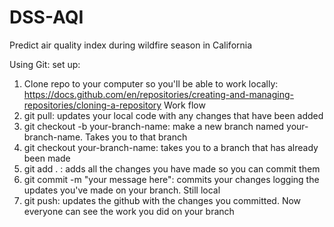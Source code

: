 # DSS-AQI
Predict air quality index during wildfire season in California

Using Git:
set up:
1. Clone repo to your computer so you'll be able to work locally: https://docs.github.com/en/repositories/creating-and-managing-repositories/cloning-a-repository
Work flow
2. git pull: updates your local code with any changes that have been added
3. git checkout -b your-branch-name: make a new branch named your-branch-name. Takes you to that branch
4. git checkout your-branch-name: takes you to a branch that has already been made
5. git add . : adds all the changes you have made so you can commit them
6. git commit -m "your message here": commits your changes logging the updates you've made on your branch. Still local
7. git push: updates the github with the changes you committed. Now everyone can see the work you did on your branch
